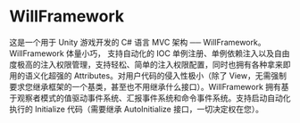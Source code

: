 # WillFramework
这是一个用于 Unity 游戏开发的 C# 语言 MVC 架构 ── WillFramework。WillFramework 体量小巧， 支持自动化的 IOC 单例注册、单例依赖注入以及自由度极高的注入权限管理，支持轻松、简单的注入权限配置，同时也拥有各种拿来即用的语义化超强的 Attributes。对用户代码的侵入性极小（除了 View，无需强制要求您继承框架的一个基类，甚至也不用继承什么接口）。WillFramework 拥有基于观察者模式的值驱动事件系统、汇报事件系统和命令事件系统。支持启动自动化执行的 Initialize 代码（需要继承 AutoInitialize 接口，一切决定权在您）。
